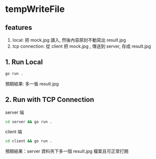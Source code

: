# tempWriteFile

## features
1. local: 把 mock.jpg 讀入, 然後內容原封不動寫出 result.jpg
2. tcp connection: 從 client 把 mock.jpg , 傳送到 server, 存成 result.jpg

## 1. Run Local
```bash
go run .
```
預期結果: 多一張 result.jpg

## 2. Run with TCP Connection
server 端
```bash
cd server && go run .
```

client 端
```bash
cd client && go run .
```
預期結果：server 資料夾下多一個 result.jpg 檔案且可正常打開